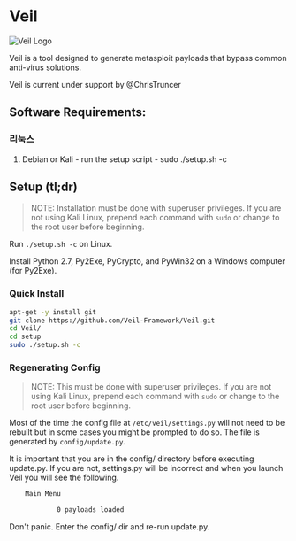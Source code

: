 # Veil

![Veil Logo](https://www.veil-framework.com/wp-content/uploads/2013/12/cropped-Veil-Symbol2.png "Veil Logo")

Veil is a tool designed to generate metasploit payloads that bypass common anti-virus solutions.

Veil is current under support by @ChrisTruncer

## Software Requirements:

### 리눅스

1.  Debian or Kali - run the setup script - sudo ./setup.sh -c

## Setup (tl;dr)

> NOTE: Installation must be done with superuser privileges. If you are not using Kali Linux, prepend each command with `sudo` or change to the root user before beginning.

Run `./setup.sh -c` on Linux.

Install Python 2.7, Py2Exe, PyCrypto, and PyWin32 on a Windows computer (for Py2Exe).

### Quick Install

```bash
apt-get -y install git
git clone https://github.com/Veil-Framework/Veil.git
cd Veil/
cd setup
sudo ./setup.sh -c
```

### Regenerating Config

> NOTE: This must be done with superuser privileges. If you are not using Kali Linux, prepend each command with `sudo` or change to the root user before beginning.

Most of the time the config file at `/etc/veil/settings.py` will not need to be rebuilt but in some cases you might be prompted to do so. The file is generated by `config/update.py`.

It is important that you are in the config/ directory before executing update.py. If you are not, settings.py will be incorrect and when you launch Veil you will see the following.

```bash
    Main Menu

            0 payloads loaded
```

Don't panic. Enter the config/ dir and re-run update.py.
